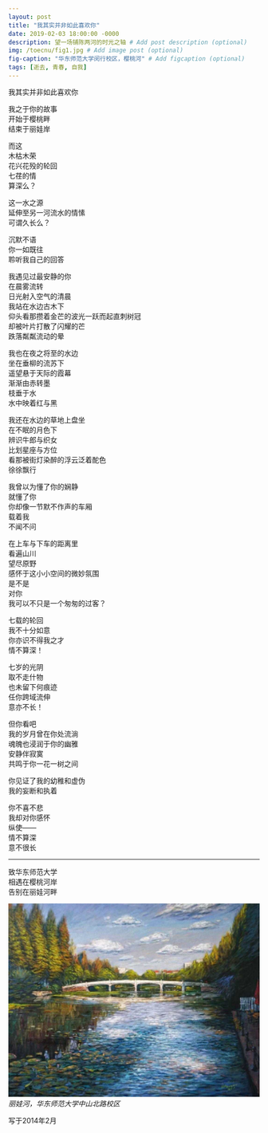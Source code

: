 ```yaml
---
layout: post
title: "我其实并非如此喜欢你"
date: 2019-02-03 18:00:00 -0000
description: 望一场铺陈两河的时光之轴 # Add post description (optional)
img: /toecnu/fig1.jpg # Add image post (optional)
fig-caption: "华东师范大学闵行校区，樱桃河" # Add figcaption (optional)
tags: [逝去, 青春, 自我]
---
```



我其实并非如此喜欢你

我之于你的故事 \
开始于樱桃畔 \
结束于丽娃岸

而这 \
木枯木荣 \
花兴花殁的轮回  \
七荏的情 \
算深么？

这一水之源 \
延伸至另一河流水的情愫 \
可谓久长么？

沉默不语 \
你一如既往 \
聆听我自己的回答

我遇见过最安静的你 \
在晨雾流转 \
日光射入空气的清晨 \
我站在水边古木下 \
仰头看那攒着金芒的波光一跃而起直刺树冠 \
却被叶片打散了闪耀的芒 \
跌落粼粼流动的晕

我也在夜之将至的水边 \
坐在垂柳的流苏下 \
遥望悬于天际的霞幕 \
渐渐由赤转墨 \
枝垂于水 \
水中映着红与黑

我还在水边的草地上盘坐 \
在不眠的月色下 \
辨识牛郎与织女 \
比划星座与方位 \
看那被街灯染醉的浮云泛着酡色 \
徐徐飘行

我曾以为懂了你的娴静 \
就懂了你 \
你却像一节默不作声的车厢 \
载着我 \
不闻不问

在上车与下车的距离里 \
看遍山川 \
望尽原野 \
感怀于这小小空间的微妙氛围 \
是不是 \
对你 \
我可以不只是一个匆匆的过客？

七载的轮回 \
我不十分如意 \
你亦识不得我之才 \
情不算深！ 

七岁的光阴 \
取不走什物 \
也未留下何痕迹 \
任你跨域流伸 \
意亦不长！

但你看吧 \
我的岁月曾在你处流淌 \
魂魄也浸润于你的幽雅 \
安静伴寂寞 \
共鸣于你一花一树之间

你见证了我的幼稚和虚伪 \
我的妄断和执着 

你不喜不悲 \
我却对你感怀 \
纵使—— \
情不算深 \
意不很长 

---
致华东师范大学 \
相遇在樱桃河岸 \
告别在丽娃河畔

![丽娃河，华东师范大学中山北路校区](/img/toecnu/fig2.jpeg)
*丽娃河，华东师范大学中山北路校区*

写于2014年2月
